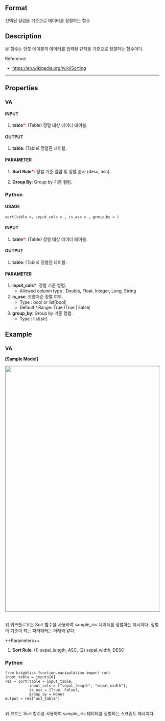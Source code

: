## Format
선택된 컬럼을 기준으로 데이터를 정렬하는 함수

## Description

본 함수는 인풋 테이블의 데이터를 입력된 규칙을 기준으로 정렬하는 함수이다.  

Reference
- <https://en.wikipedia.org/wiki/Sorting>

---

## Properties
### VA
#### INPUT
1. **table**<b style="color:red">*</b>: (Table) 정렬 대상 데이터 테이블.

#### OUTPUT
1. **table**: (Table) 정렬된 테이블.    

#### PARAMETER
1. **Sort Rule**<b style="color:red">*</b>: 정렬 기준 컬럼 및 정렬 순서 (desc, asc).

2. **Group By**: Group by 기준 컬럼.


### Python
#### USAGE
```
sort(table =, input_cols = , is_asc = , group_by = )
```
#### INPUT
1. **table**<b style="color:red">*</b>: (Table) 정렬 대상 데이터 테이블.

#### OUTPUT
1. **table**: (Table) 정렬된 테이블.   

#### PARAMETER
1. **input_cols**<b style="color:red">*</b>: 정렬 기준 컬럼.
   - Allowed column type : Double, Float, Integer, Long, String
2. **is_asc**: 오름차순 정렬 여부.
   - Type : bool or list[bool]
   - Default / Range: True (True | False)
3. **group_by**: Group by 기준 컬럼.
   - Type : list[str]

## Example
### VA

**<a href="/static/help/python/sample_model/sort.json" download>[Sample Model]</a>**

<img src="/static/help/python/sample_model_img/sort.PNG"  width="800px" style="border: 1px solid gray" >


<br> 위 워크플로우는 Sort 함수를 사용하여 sample_iris 데이터를 정렬하는 예시이다. 정렬의 기준이 되는 파라매터는 아래와 같다.<br>

++Parameters++
1. **Sort Rule**: (1) sepal_length, ASC, (2) sepal_width, DESC


### Python
```
from brightics.function.manipulation import sort
input_table = inputs[0]
res = sort(table = input_table,
		   input_cols = ["sepal_length", "sepal_width"], 
		   is_asc = [True, False], 
		   group_by = None)
output = res['out_table']
```
<br> 위 코드는 Sort 함수를 사용하여 sample_iris 데이터를 정렬하는 스크립트 예시이다.<br>